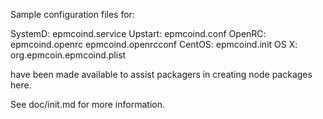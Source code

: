 Sample configuration files for:

SystemD: epmcoind.service
Upstart: epmcoind.conf
OpenRC:  epmcoind.openrc
         epmcoind.openrcconf
CentOS:  epmcoind.init
OS X:    org.epmcoin.epmcoind.plist

have been made available to assist packagers in creating node packages here.

See doc/init.md for more information.
